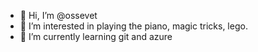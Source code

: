 - 👋 Hi, I’m @ossevet
- 👀 I’m interested in playing the piano, magic tricks, lego.
- 🌱 I’m currently learning git and azure

<!---
ossevet/ossevet is a ✨ special ✨ repository because its `README.md` (this file) appears on your GitHub profile.
You can click the Preview link to take a look at your changes.
--->

